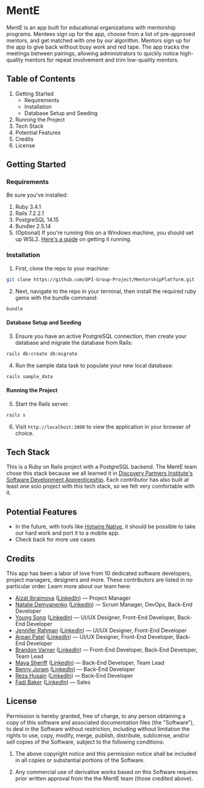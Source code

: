 # MentE

MentE is an app built for educational organizations with mentorship programs. Mentees sign up for the app, choose from a list of pre-approved mentors, and get matched with one by our algorithm. Mentors sign up for the app to give back without busy work and red tape. The app tracks the meetings between pairings, allowing administrators to quickly notice high-quality mentors for repeat involvement and trim low-quality mentors.

## Table of Contents
1. Getting Started
   - Requirements
   - Installation
   - Database Setup and Seeding
2. Running the Project
3. Tech Stack
4. Potential Features
5. Credits
6. License

## Getting Started
### Requirements
Be sure you've installed:
1. Ruby 3.4.1
2. Rails 7.2.2.1
3. PostgreSQL 14.15
4. Bundler 2.5.14
5. (Optional) If you're running this on a Windows machine, you should set up WSL2. [Here's a guide](https://gorails.com/setup/windows/10) on getting it running.

### Installation
1. First, clone the repo to your machine:
```bash
git clone https://github.com/DPI-Group-Project/MentorshipPlatform.git
```

2. Next, navigate to the repo in your terminal, then install the required ruby gems with the bundle command:
```bash
bundle
```
#### Database Setup and Seeding
3. Ensure you have an active PostgreSQL connection, then create your database and migrate the database from Rails:
```bash
rails db:create db:migrate
```

4. Run the sample data task to populate your new local database:
```bash
rails sample_data
```

#### Running the Project
5. Start the Rails server.
```bash
rails s
```

6. Visit `http://localhost:3000` to view the application in your browser of choice.

## Tech Stack
This is a Ruby on Rails project with a PostgreSQL backend. The MentE team chose this stack because we all learned it in [Discovery Partners Institute's Software Development Apprenticeship](https://dpi.uillinois.edu/apprenticeship/). Each contributor has also built at least one solo project with this tech stack, so we felt very comfortable with it.

## Potential Features
- In the future, with tools like [Hotwire Native](https://native.hotwired.dev/), it should be possible to take our hard work and port it to a mobile app.
- Check back for more use cases

## Credits
This app has been a labor of love from 10 dedicated software developers, project managers, designers and more. These contributors are listed in no particular order. Learn more about our team here:
- [Aizat Ibraimova](https://github.com/aizatibraimova) ([LinkedIn](https://www.linkedin.com/in/aizatibraimova/)) — Project Manager
- [Natalie Demyanenko](https://github.com/SaraDawner2000) ([LinkedIn](https://www.linkedin.com/in/natalie-demyanenko/)) — Scrum Manager, DevOps, Back-End Developer
- [Young Song](https://github.com/YoungSong99) ([LinkedIn](https://www.linkedin.com/in/youngsong-us/)) — UI/UX Designer, Front-End Developer, Back-End Developer
- [Jennifer Rahman](https://github.com/jb520) ([LinkedIn](https://www.linkedin.com/in/rahman-jennifer/)) — UI/UX Designer, Front-End Developer
- [Arpan Patel](https://github.com/APatel-AI) ([LinkedIn](https://www.linkedin.com/in/arpan-p/)) — UI/UX Designer, Front-End Developer, Back-End Developer
- [Brandon Varner](https://github.com/brvarner) ([LinkedIn](https://www.linkedin.com/in/brandonvarneral/)) — Front-End Developer, Back-End Developer, Team Lead
- [Maya Sheriff](https://github.com/MayaS1111) ([LinkedIn](https://www.linkedin.com/in/maya-marie-sheriff/)) — Back-End Developer, Team Lead
- [Benny Joram](https://github.com/borvux) ([LinkedIn](https://www.linkedin.com/in/benny-joram/)) — Back-End Developer
- [Reza Husain](https://github.com/rezahusain) ([LinkedIn](https://www.linkedin.com/in/reza-h-247a8820b/)) — Back-End Developer
- [Fadi Baker](https://github.com/FadiBaker92) ([LinkedIn](https://www.linkedin.com/in/fadi-baker/)) — Sales

## License
Permission is hereby granted, free of charge, to any person obtaining a copy of this software and associated documentation files (the "Software"), to deal in the Software without restriction, including without limitation the rights to use, copy, modify, merge, publish, distribute, sublicense, and/or sell copies of the Software, subject to the following conditions:

1. The above copyright notice and this permission notice shall be included in all copies or substantial portions of the Software.

2. Any commercial use of derivative works based on this Software requires prior written approval from the the MentE team (those credited above).
